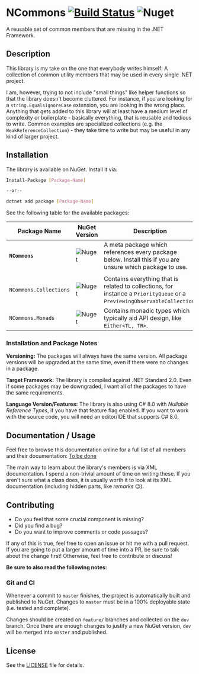 # NCommons [![Build Status](https://dev.azure.com/ManuelRoemer/NCommons/_apis/build/status/NCommons%20(NuGet%20CI)?branchName=master)](https://dev.azure.com/ManuelRoemer/NCommons/_build/latest?definitionId=3&branchName=master) ![Nuget](https://img.shields.io/nuget/v/NCommons.svg)

A reusable set of common members that are missing in the .NET Framework.


## Description

This library is my take on the one that everybody writes himself: 
A collection of common utility members that may be used in every single .NET project.

I am, however, trying to not include "small things" like helper functions so that the library
doesn't become cluttered.
For instance, if you are looking for a `string.EqualsIgnoreCase` extension, you are looking in the
wrong place.
Anything that gets added to this library will at least have a medium level of complexity or 
boilerplate - basically everything, that is reusable and tedious to write.
Common examples are specialized collections (e.g. the `WeakReferenceCollection`) - they take time to
write but may be useful in any kind of larger project.


## Installation

The library is available on NuGet. Install it via:

```sh
Install-Package [Package-Name]

--or--

dotnet add package [Package-Name]
```

See the following table for the available packages:

| Package Name           | NuGet Version | Description |
| ---------------------- | --- |------------ |
| **`NCommons`**         | ![Nuget](https://img.shields.io/nuget/v/NCommons.svg) | A meta package which references every package below. Install this if you are unsure which package to use. |
|                        | | |
| `NCommons.Collections` | ![Nuget](https://img.shields.io/nuget/v/NCommons.Collections.svg) | Contains everything that is related to collections, for instance a `PriorityQueue` or a `PreviewingObservableCollection`. |
| `NCommons.Monads`      | ![Nuget](https://img.shields.io/nuget/v/NCommons.Monads.svg) | Contains monadic types which typically aid API design, like `Either<TL, TR>`. |


### Installation and Package Notes

**Versioning:**
The packages will always have the same version. All package versions will be upgraded at the same time, even if there were no changes in a package.

**Target Framework:**
The library is compiled against .NET Standard 2.0. Even if some packages may be downgraded, I want all of the packages to have the same requirements.

**Language Version/Features:**
The library is also using C# 8.0 with *Nullable Reference Types*, if you have that feature flag
enabled.
If you want to work with the source code, you will need an editor/IDE that supports C# 8.0.


## Documentation / Usage

Feel free to browse this documentation online for a full list of all members and their documentation:
[To be done](./README)

The main way to learn about the library's members is via XML documentation.
I spend a non-trivial amount of time on writing these. If you aren't sure what a class does, it is
usually worth it to look at its XML documentation (including hidden parts, like *remarks* :wink:).


## Contributing

* Do you feel that some crucial component is missing?
* Did you find a bug?
* Do you want to improve comments or code passages?

If any of this is true, feel free to open an issue or hit me with a pull request.
If you are going to put a larger amount of time into a PR, be sure to talk about the change first!
Otherwise, feel free to contribute or discuss!

**Be sure to also read the following notes:**


### Git and CI

Whenever a commit to `master` finishes, the project is automatically built and published to NuGet.
Changes to `master` must be in a 100% deployable state (i.e. tested and complete).

Changes should be created on `feature/` branches and collected on the `dev` branch.
Once there are enough changes to justify a new NuGet version, `dev` will be merged into `master`
and published.


## License

See the [LICENSE](./LICENSE) file for details.
